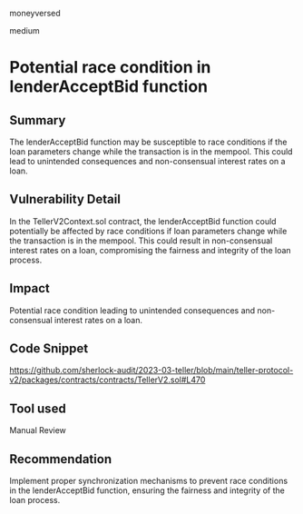 moneyversed

medium

# Potential race condition in lenderAcceptBid function

## Summary

The lenderAcceptBid function may be susceptible to race conditions if the loan parameters change while the transaction is in the mempool. This could lead to unintended consequences and non-consensual interest rates on a loan.

## Vulnerability Detail

In the TellerV2Context.sol contract, the lenderAcceptBid function could potentially be affected by race conditions if loan parameters change while the transaction is in the mempool. This could result in non-consensual interest rates on a loan, compromising the fairness and integrity of the loan process.

## Impact

Potential race condition leading to unintended consequences and non-consensual interest rates on a loan.

## Code Snippet

https://github.com/sherlock-audit/2023-03-teller/blob/main/teller-protocol-v2/packages/contracts/contracts/TellerV2.sol#L470

## Tool used

Manual Review

## Recommendation

Implement proper synchronization mechanisms to prevent race conditions in the lenderAcceptBid function, ensuring the fairness and integrity of the loan process.